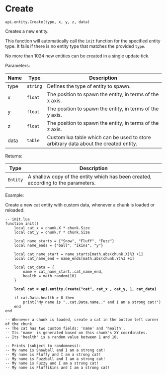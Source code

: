 # Create



`api.entity.Create(type, x, y, z, data)`

Creates a new entity.&#x20;

This function will automatically call the `init` function for the specified entity type. It fails if there is no entity type that matches the provided `type`.

No more than 1024 new entities can be created in a single update tick.



Parameters:

| Name | Type     | Description                                                                          |
| ---- | -------- | ------------------------------------------------------------------------------------ |
| type | `string` | Defines the type of entity to spawn.                                                 |
| x    | `float`  | The position to spawn the entity, in terms of the x axis.                            |
| y    | `float`  | The position to spawn the entity, in terms of the y axis.                            |
| z    | `float`  | The position to spawn the entity, in terms of the z axis.                            |
| data | `table`  | Custom lua table which can be used to store arbitrary data about the created entity. |

Returns:

| Type     | Description                                                                       |
| -------- | --------------------------------------------------------------------------------- |
| `Entity` | A shallow copy of the entity which has been created, according to the parameters. |



Example:

Create a new cat entity with custom data, whenever a chunk is loaded or reloaded.

<pre class="language-lua"><code class="lang-lua">-- init.lua
function init()
    local cat_x = chunk.X * chunk.Size
    local cat_y = chunk.Y * chunk.Size   
    
    local name_starts = {"Snow", "Fluff", "Fuzz"}
    local name_ends = {"ball", "ikins", "y"}

    local cat_name_start = name_starts[math.abs(chunk.X)%3 +1]
    local cat_name_end = name_ends[math.abs(chunk.Y)%3 +1]

    local cat_data = {
        name = cat_name_start..cat_name_end, 
        health = math.random(10)
    }
    
<strong>    local cat = api.entity.Create("cat", cat_x , cat_y, 1, cat_data)
</strong>       
    if cat.Data.health > 8 then
        print("My name is "..cat.Data.name.." and I am a strong cat!")
    end
end

-- Whenever a chunk is loaded, create a cat in the bottom left corner of the chunk.
-- The cat has two custom fields: 'name' and 'health'.
-- Its 'name' is generated based on this chunk's XY coordinates.
-- Its 'health' is a random value between 1 and 10.

-- Prints (subject to randomness):
-- My name is Snowball and I am a strong cat!
-- My name is Fluffy and I am a strong cat!
-- My name is Fuzzball and I am a strong cat!
-- My name is Fuzzy and I am a strong cat!
-- My name is Fluffikins and I am a strong cat!
</code></pre>

